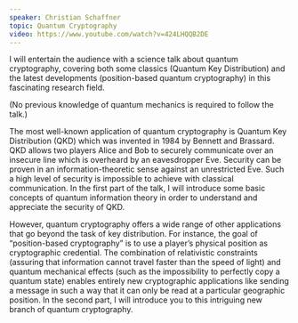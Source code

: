 ```yaml
---
speaker: Christian Schaffner
topic: Quantum Cryptography
video: https://www.youtube.com/watch?v=424LHQQB2DE
---
```


I will entertain the audience with a science talk about quantum cryptography, covering both some classics (Quantum Key Distribution) and the latest developments (position-based quantum cryptography) in this fascinating research field.

(No previous knowledge of quantum mechanics is required to follow the talk.)

The most well-known application of quantum cryptography is Quantum Key Distribution (QKD) which was invented in 1984 by Bennett and Brassard. QKD allows two players Alice and Bob to securely communicate over an insecure line which is overheard by an eavesdropper Eve. Security can be proven in an information-theoretic sense against an unrestricted Eve. Such a high level of security is impossible to achieve with classical communication. In the first part of the talk, I will introduce some basic concepts of quantum information theory in order to understand and appreciate the security of QKD.

However, quantum cryptography offers a wide range of other applications that go beyond the task of key distribution. For instance, the goal of “position-based cryptography” is to use a player’s physical position as cryptographic credential. The combination of relativistic constraints (assuring that information cannot travel faster than the speed of light) and quantum mechanical effects (such as the impossibility to perfectly copy a quantum state) enables entirely new cryptographic applications like sending a message in such a way that it can only be read at a particular geographic position. In the second part, I will introduce you to this intriguing new branch of quantum cryptography.

